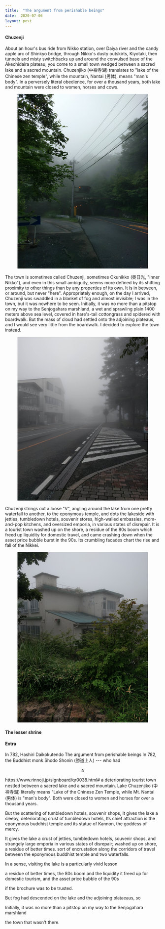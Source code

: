 ```yaml
---
title:  "The argument from perishable beings"
date:  2020-07-06
layout: post
---
```


#### Chuzenji<a id="sec-1" name="sec-1"></a>

About an hour's bus ride from Nikko station, over Daiya river
and the candy apple arc of Shinkyo bridge, through Nikko's dusty
outskirts, Kiyotaki, then tunnels and misty switchbacks up and
around the convulsed base of the Akechidaira plateau, you come to a
small town wedged between a sacred lake and a sacred mountain.
Chuzenjiko (中禅寺湖) translates to "lake of
the Chinese zen temple", while the mountain, Nantai (男体), means "man's body".
In a perversely literal obedience, for over a thousand
years, both lake and mountain were closed to women, horses and cows.

<figure>
    <div style="text-align:center"><img src ="/images/photos/lake0.png" />
</div>
</figure>

The town is sometimes called Chuzenji, sometimes Okunikko (奥日光, "inner
Nikko"), and even in this small ambiguity, seems more defined by its shifting proximity to other things than by
any properties of its own.
It is in between, or around, but never "here".
Appropriately enough, on the day I arrived, Chuzenji was swaddled in a
blanket of fog and almost invisible; I was in the town, but it was
nowhere to be seen.
Initially, it was no more than a pitstop on my way to the Senjogahara marshland, a wet and sprawling plain 1400 meters above sea
level, covered in hare's-tail cottongrass and spidered with
boardwalk.
But the mass of cloud had settled onto the adjoining plateaus, and
I would see very little from the boardwalk. I decided to explore
the town instead.

<figure>
    <div style="text-align:center"><img src ="/images/photos/lake3.png" />
</div>
</figure>

Chuzenji strings out a loose "V", angling around the lake from one
pretty waterfall to another, to the eponymous temple, and dots the
lakeside with jetties, tumbledown hotels, souvenir stores, high-walled
embassies, mom-and-pop kitchens, and oversized emporia,
in various states of disrepair.
It is a tourist town washed up on the shore, a residue of the 80s boom which
freed up liquidity for domestic travel, and came crashing down when
the asset price bubble burst in the 90s.
Its crumbling facades chart the rise and fall of the Nikkei.

<figure>
    <div style="text-align:center"><img src ="/images/photos/lake7.png" />
	</div>
</figure>


#### The lesser shrine<a id="sec-2" name="sec-2"></a>

#### Extra

In 782,
Hashiri Daikokutendo
The argument from perishable beings
In 782, the Buddhist monk Shodo Shonin (勝道上人) --- who had 
<p align="center">
  ⁂
</p>
https://www.rinnoji.jp/signboard/qr0038.html#
a
deteriorating tourist town nestled between a sacred lake and a sacred mountain.
Lake Chuzenjiko (中禅寺湖) literally means "Lake of the Chinese Zen
Temple, while Mt. Nantai (男体) is "man's body".
Both were closed to women and horses for over a thousand years.

But the scattering of tumbledown hotels, souvenir shops, 
It gives the lake a sleepy, deteriorating
crust of tumbledown hotels, 
Its chief attraction is the eponymous buddhist temple and its statue of Kannon, the goddess of mercy.

It gives the lake a crust of jetties, tumbledown hotels, souvenir
shops, and strangely large emporia in various states of disrepair;
washed up on shore, a residue of better times.
sort of encrustation along the corridors
of travel between the eponymous buddhist temple and two waterfalls.

In a sense, visiting the lake is a particularly vivid lesson

a residue of better times, the
80s boom and the liquidity it freed up for domestic tourism, and the
asset price bubble of the 90s

 if the brochure was to be trusted.

But fog had descended on the lake and the adjoining plataeaus, so 

Initially, it was no more than a pitstop on my way to the
Senjogahara marshland

the town that wasn't there.
